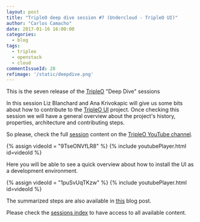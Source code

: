 ```yaml
---
layout: post
title: "TripleO deep dive session #7 (Undercloud - TripleO UI)"
author: "Carlos Camacho"
date: 2017-01-16 16:00:00
categories:
  - blog
tags:
  - tripleo
  - openstack
  - cloud
commentIssueId: 28
refimage: '/static/deepdive.png'
---
```


This is the seven release of the [TripleO](http://www.tripleo.org/) "Deep Dive" sessions

In this session Liz Blanchard and Ana Krivokapic will give us some
bits about how to contribute to the [TripleO UI](https://github.com/openstack/tripleo-ui) project.
Once checking this session we will have a general overview about the project's
history, properties, architecture and contributing steps.

So please, check the full [session](https://www.youtube.com/watch?v=9TseONVfLR8)
content on the [TripleO YouTube channel](https://www.youtube.com/channel/UCNGDxZGwUELpgaBoLvABsTA/).

{% assign videoId = "9TseONVfLR8" %}
{% include youtubePlayer.html id=videoId %}


Here you will be able to see a quick overview about how to install the UI as a development environment.

{% assign videoId = "1puSvUqTKzw" %}
{% include youtubePlayer.html id=videoId %}


The summarized steps are also available in [this](http://www.anstack.com/blog/2017/01/13/installing-tripleo-ui.html) blog post.

Please check the [sessions index](http://www.anstack.com/blog/2017/06/15/tripleo-deep-dive-session-index.html) to have access to all available content.
